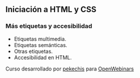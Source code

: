 ## Iniciación a HTML y CSS

### Más etiquetas y accesibilidad

- Etiquetas multimedia.
- Etiquetas semánticas.
- Otras etiquetas.
- Accesibilidad en HTML.

Curso desarrollado por [pekechis](http://github.com/pekechis) para [OpenWebinars](https://openwebinars.net/)
